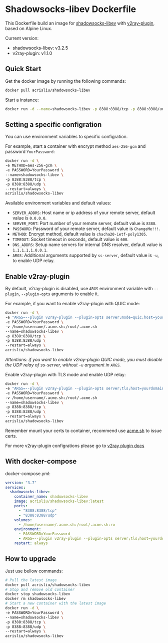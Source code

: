# Shadowsocks-libev Dockerfile
This Dockerfile build an image for [shadowsocks-libev](https://github.com/shadowsocks/shadowsocks-libev/) with [v2ray-plugin](https://github.com/shadowsocks/v2ray-plugin), based on Alpine Linux.

Current version:
- shadowsocks-libev: v3.2.5
- v2ray-plugin: v1.1.0


## Quick Start

Get the docker image by running the following commands:

```bash
docker pull acrisliu/shadowsocks-libev
```

Start a instance:

```bash
docker run -d --name=shadowsocks-libev -p 8388:8388/tcp -p 8388:8388/udp --restart=always acrisliu/shadowsocks-libev
```


## Setting a specific configration

You can use environment variables to specific configration.

For example, start a container with encrypt method `aes-256-gcm` and password `YourPassword`:

```bash
docker run -d \
-e METHOD=aes-256-gcm \
-e PASSWORD=YourPassword \
--name=shadowsocks-libev \
-p 8388:8388/tcp \
-p 8388:8388/udp \
--restart=always \
acrisliu/shadowsocks-libev
```

Available environment variables and default values:

- `SERVER_ADDRS`: Host name or ip address of your remote server, default value is `0.0.0.0`.
- `SERVER_PORT`: Port number of your remote server, default value is `8388`.
- `PASSWORD`: Password of your remote server, default value is `ChangeMe!!!`.
- `METHOD`: Encrypt method, default value is `chacha20-ietf-poly1305`.
- `TIMEOUT`: Socket timeout in seconds, default value is `600`.
- `DNS_ADDRS`: Setup name servers for internal DNS resolver, default value is `1.1.1.1,1.0.0.1`.
- `ARGS`: Additional arguments supported by `ss-server`, default value is `-u`, to enable UDP relay.


## Enable v2ray-plugin
By default, v2ray-plugin is disabled, use `ARGS` environment variable with `--plugin`, `--plugin-opts` arguments to enable it.

For example, if you want to enable v2ray-plugin with QUIC mode:
```sh
docker run -d \
-e "ARGS=--plugin v2ray-plugin --plugin-opts server;mode=quic;host=yourdomain.com" \
-e PASSWORD=YourPassword \
-v /home/username/.acme.sh:/root/.acme.sh
--name=shadowsocks-libev \
-p 8388:8388/tcp \
-p 8388:8388/udp \
--restart=always \
acrisliu/shadowsocks-libev
```

*Attentions: if you want to enable v2ray-plugin QUIC mode, you must disable the UDP relay of ss-server, without `-u` argument in `ARGS`.*

Enable v2ray-plugin with TLS mode and enable UDP relay:
```sh
docker run -d \
-e "ARGS=--plugin v2ray-plugin --plugin-opts server;tls;host=yourdomain.com -u" \
-e PASSWORD=YourPassword \
-v /home/username/.acme.sh:/root/.acme.sh
--name=shadowsocks-libev \
-p 8388:8388/tcp \
-p 8388:8388/udp \
--restart=always \
acrisliu/shadowsocks-libev
```

Remember mount your certs to container, recommend use [acme.sh](acme.sh) to issue certs.

For more v2ray-plugin configrations please go to [v2ray plugin docs](https://github.com/shadowsocks/v2ray-plugin/blob/master/README.md)


## With docker-compose
docker-compose.yml:
```yml
version: "3.7"
services:
  shadowsocks-libev:
    container_name: shadowsocks-libev
    image: acrisliu/shadowsocks-libev:latest
    ports:
      - "8388:8388/tcp"
      - "8388:8388/udp"
    volumes:
      - /home/username/.acme.sh:/root/.acme.sh:ro
    environment:
      - PASSWORD=YourPassword
      - ARGS=--plugin v2ray-plugin --plugin-opts server;tls;host=yourdomain.com -u
    restart: always
```


## How to upgrade

Just use bellow commands:

```bash
# Pull the latest image
docker pull acrisliu/shadowsocks-libev
# Stop and remove old container
docker stop shadowsocks-libev
docker rm shadowsocks-libev
# Start a new container with the latest image
docker run -d \
-e PASSWORD=YourPassword \
--name=shadowsocks-libev \
-p 8388:8388/tcp \
-p 8388:8388/udp \
--restart=always \
acrisliu/shadowsocks-libev
```
